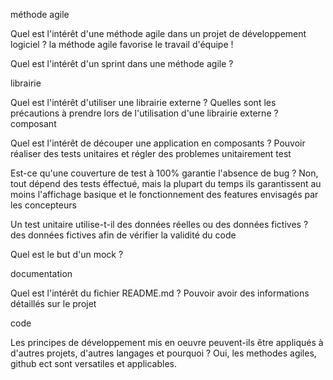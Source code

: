 méthode agile

Quel est l'intérêt d'une méthode agile dans un projet de développement logiciel ?
la méthode agile favorise le travail d'équipe ! 

Quel est l'intérêt d'un sprint dans une méthode agile ?


librairie

Quel est l'intérêt d'utiliser une librairie externe ?
Quelles sont les précautions à prendre lors de l'utilisation d'une librairie externe ?
composant

Quel est l'intérêt de découper une application en composants ?
Pouvoir réaliser des tests unitaires et régler des problemes unitairement 
test

Est-ce qu'une couverture de test à 100% garantie l'absence de bug ?
Non, tout dépend des tests éffectué, mais la plupart du temps ils garantissent au moins l'affichage basique et le fonctionnement des features envisagés par les concepteurs

Un test unitaire utilise-t-il des données réelles ou des données fictives ?
des données fictives afin de vérifier la validité du code 

Quel est le but d'un mock ?

documentation

Quel est l'intérêt du fichier README.md ?
Pouvoir avoir des informations détaillés sur le projet

code

Les principes de développement mis en oeuvre peuvent-ils être appliqués à d'autres projets, d'autres langages et pourquoi ?
Oui, les methodes agiles, github ect sont versatiles et applicables.